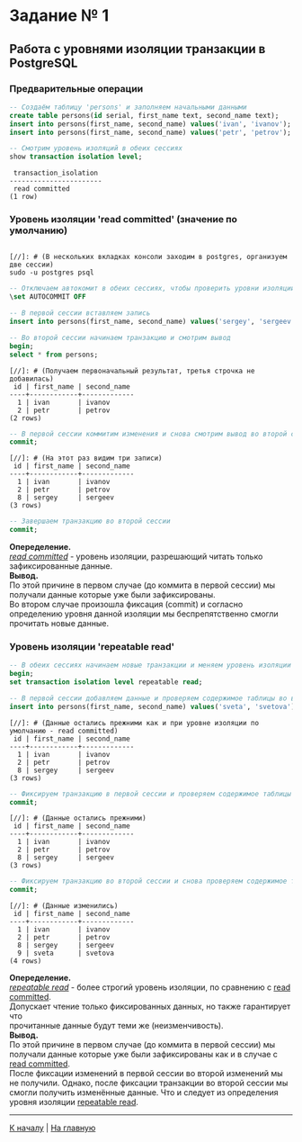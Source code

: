 # Задание № 1
## Работа с уровнями изоляции транзакции в PostgreSQL

### Предварительные операции
```sql
-- Создаём таблицу 'persons' и заполняем начальными данными
create table persons(id serial, first_name text, second_name text);
insert into persons(first_name, second_name) values('ivan', 'ivanov');
insert into persons(first_name, second_name) values('petr', 'petrov');
```

```sql
-- Смотрим уровень изоляций в обеих сессиях
show transaction isolation level;
```
```console
 transaction_isolation 
-----------------------
 read committed
(1 row)
```

### <a name="read_committed"/>Уровень изоляции 'read committed' (значение по умолчанию)

```console

[//]: # (В нескольких вкладках консоли заходим в postgres, организуем две сессии)
sudo -u postgres psql
```

```sql
-- Отключаем автокомит в обеих сессиях, чтобы проверить уровни изоляции
\set AUTOCOMMIT OFF
```

```sql
-- В первой сессии вставляем запись
insert into persons(first_name, second_name) values('sergey', 'sergeev');
```
```sql
-- Во второй сессии начинаем транзакцию и смотрим вывод
begin;
select * from persons;
```

```console
[//]: # (Получаем первоначальный результат, третья строчка не добавилась)
 id | first_name | second_name 
----+------------+-------------
  1 | ivan       | ivanov
  2 | petr       | petrov
(2 rows)
```
```sql
-- В первой сессии коммитим изменения и снова смотрим вывод во второй сессии (select)
commit;
```

```console
[//]: # (На этот раз видим три записи)
 id | first_name | second_name 
----+------------+-------------
  1 | ivan       | ivanov
  2 | petr       | petrov
  8 | sergey     | sergeev
(3 rows)
```

```sql
-- Завершаем транзакцию во второй сессии
commit;
```

**Опеределение.**\
[*read committed*](#read_committed) - уровень изоляции, разрешающий читать только зафиксированные данные.\
**Вывод.**\
По этой причине в первом случае (до коммита в первой сессии) мы получали данные которые 
уже были зафиксированы.\
Во втором случае произошла фиксация (commit) и согласно определению уровня данной изоляции 
мы беспрепятственно смогли прочитать новые данные.

### <a name="repeatable_read"/>Уровень изоляции 'repeatable read'
```sql
-- В обеих сессиях начинаем новые транзакции и меняем уровень изоляции
begin;
set transaction isolation level repeatable read;
```

```sql
-- В первой сессии добавляем данные и проверяем содержимое таблицы во второй сессии (select)
insert into persons(first_name, second_name) values('sveta', 'svetova');
```
```console
[//]: # (Данные остались прежними как и при уровне изоляции по умолчанию - read committed)
 id | first_name | second_name 
----+------------+-------------
  1 | ivan       | ivanov
  2 | petr       | petrov
  8 | sergey     | sergeev
(3 rows)
```
```sql
-- Фиксируем транзакцию в первой сессии и проверяем содержимое таблицы во второй сессии (select)
commit;
```
```console
[//]: # (Данные остались прежними)
 id | first_name | second_name 
----+------------+-------------
  1 | ivan       | ivanov
  2 | petr       | petrov
  8 | sergey     | sergeev
(3 rows)
```
```sql
-- Фиксируем транзакцию во второй сессии и снова проверяем содержимое таблицы (select)
commit;
```
```console
[//]: # (Данные изменились)
 id | first_name | second_name 
----+------------+-------------
  1 | ivan       | ivanov
  2 | petr       | petrov
  8 | sergey     | sergeev
  9 | sveta      | svetova
(4 rows)
```

**Опеределение.**\
[*repeatable read*](#repeatable_read) - более строгий уровень изоляции, 
по сравнению с [read committed](#read_committed).\
Допускает чтение только фиксированных данных, но также гарантирует что\
прочитанные данные будут теми же (неизменчивость).\
**Вывод.**\
По этой причине в первом случае (до коммита в первой сессии) мы получали данные которые 
уже были зафиксированы как и в случае с [read committed](#read_committed).\
После фиксации изменений в первой сессии во второй изменений мы не получили. 
Однако, после фиксации транзакции во второй сессии мы смогли получить изменённые данные. 
Что и следует из определения уровня изоляции [repeatable read](#repeatable_read).

---
[К началу](#задание--1) | [На главную](../README.MD)
